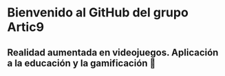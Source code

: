 # Bienvenido al GitHub del grupo Artic9
## Realidad aumentada en videojuegos. Aplicación a la educación y la gamificación 🚀
